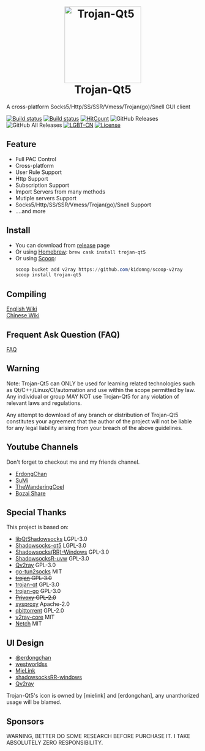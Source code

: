 <h1 align="center">
  <img src="https://github.com/Trojan-Qt5/Trojan-Qt5/blob/master/resources/icons/trojan-qt5_new.png?raw=true" alt="Trojan-Qt5" width="200">
  <br>
  Trojan-Qt5
  <br>
</h1>

A cross-platform Socks5/Http/SS/SSR/Vmess/Trojan(go)/Snell GUI client

[![Build status](https://travis-ci.com/Trojan-Qt5/Trojan-Qt5.svg?branch=master)](https://travis-ci.com/Trojan-Qt5/Trojan-Qt5)
[![Build status](https://ci.appveyor.com/api/projects/status/mbrhwcmufm0q9lba/branch/master?svg=true)](https://ci.appveyor.com/project/CoelWu/trojan-qt5)
[![HitCount](http://hits.dwyl.io/Trojan-Qt5/Trojan-Qt5.svg)](http://hits.dwyl.io/Trojan-Qt5/Trojan-Qt5)
![GitHub Releases](https://img.shields.io/github/downloads/Trojan-Qt5/Trojan-Qt5/latest/total?logo=github)
![GitHub All Releases](https://img.shields.io/github/downloads/Trojan-Qt5/Trojan-Qt5/total?label=downloads-total&logo=github)
[![LGBT-CN](https://img.shields.io/badge/Support-LGBTQIA-FF0000)](https://git.io/JfJiO)
[![License](https://img.shields.io/badge/license-GPL%20V3-blue.svg?longCache=true)](https://www.gnu.org/licenses/gpl-3.0.en.html)

## Feature
- Full PAC Control
- Cross-platform
- User Rule Support
- Http Support
- Subscription Support
- Import Servers from many methods
- Mutiple servers Support
- Socks5/Http/SS/SSR/Vmess/Trojan(go)/Snell Support
- ....and more

## Install

- You can download from [release](https://github.com/Trojan-Qt5/Trojan-Qt5/releases) page
- Or using [Homebrew](https://brew.sh/): `brew cask install trojan-qt5`
- Or using [Scoop](https://scoop.sh/):
  ```powershell
  scoop bucket add v2ray https://github.com/kidonng/scoop-v2ray
  scoop install trojan-qt5
  ```

## Compiling

[English Wiki](https://github.com/Trojan-Qt5/Trojan-Qt5/wiki/Compile)  
[Chinese Wiki](https://github.com/Trojan-Qt5/Trojan-Qt5/wiki/Compile_CN)

## Frequent Ask Question (FAQ)

[FAQ](https://github.com/Trojan-Qt5/Trojan-Qt5/wiki/FAQ)

## Warning
Note: Trojan-Qt5 can ONLY be used for learning related technologies such as Qt/C++/Linux/CI/automation and use within the scope permitted by law. Any individual or group MAY NOT use Trojan-Qt5 for any violation of relevant laws and regulations.

Any attempt to download of any branch or distribution of Trojan-Qt5 constitutes your agreement that the author of the project will not be liable for any legal liability arising from your breach of the above guidelines.

## Youtube Channels
Don't forget to checkout me and my friends channel.  
- [ErdongChan](https://bit.ly/3bshXk6)  
- [SuMi](https://bit.ly/2UlLN2M)  
- [TheWanderingCoel](https://bit.ly/2UhPMhQ)  
- [Bozai Share](https://bit.ly/3eGMtbx)

## Special Thanks

This project is based on:

- [libQtShadowsocks](https://github.com/shadowsocks/libQtShadowsocks) LGPL-3.0
- [Shadowsocks-qt5](https://github.com/shadowsocks/shadowsocks-qt5) LGPL-3.0
- [Shadowsocks(RR)-Windows](https://github.com/shadowsocksrr/shadowsocksr-csharp) GPL-3.0
- [ShadowsocksR-uvw](https://github.com/qv2ray/shadowsocksr-uvw) GPL-3.0
- [Qv2ray](https://github.com/qv2ray/qv2ray) GPL-3.0
- [go-tun2socks](https://github.com/eycorsican/go-tun2socks) MIT
- ~~[trojan](https://github.com/trojan-gfw/trojan) GPL-3.0~~
- [trojan-qt](https://github.com/trojan-gfw/trojan-qt) GPL-3.0
- [trojan-go](https://github.com/p4gefau1t/trojan-go/) GPL-3.0
- ~~[Privoxy](https://www.privoxy.org) GPL-2.0~~
- [sysproxy](https://github.com/Noisyfox/sysproxy/) Apache-2.0
- [qbittorrent](https://github.com/qbittorrent/qBittorrent) GPL-2.0
- [v2ray-core](https://github.com/v2ray/v2ray-core) MIT
- [Netch](https://github.com/NetchX/Netch) MIT

## UI Design
- [@erdongchan]()
- [westworldss](https://westworldss.com/)
- [MieLink](https://www.mielink.cc)
- [shadowsocksRR-windows](https://github.com/shadowsocksrr/shadowsocksr-csharp)
- [Qv2ray](https://github.com/qv2ray/qv2ray)

Trojan-Qt5's icon is owned by [mielink] and [erdongchan], any unanthorized usage will be blamed.

## Sponsors

WARNING, BETTER DO SOME RESEARCH BEFORE PURCHASE IT. I TAKE ABSOLUTELY ZERO RESPONSIBILITY.
